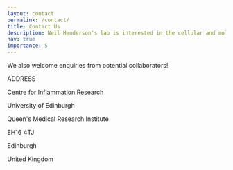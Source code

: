 ```yaml
---
layout: contact
permalink: /contact/
title: Contact Us
description: Neil Henderson's lab is interested in the cellular and molecular mechanisms that drive organ fibrosis, and also the pathways which are responsible for efficient wound healing and healthy tissue regeneration following injury. If you would like to discuss potential opportunities, please contact us at <a href=mailto:Neil.Henderson@ed.ac.uk> Neil.Henderson at ed.ac.uk</a>
nav: true
importance: 5
---
```












We also welcome enquiries from potential collaborators!


ADDRESS

Centre for Inflammation Research

University of Edinburgh 

Queen's Medical Research Institute

EH16 4TJ

Edinburgh 

United Kingdom